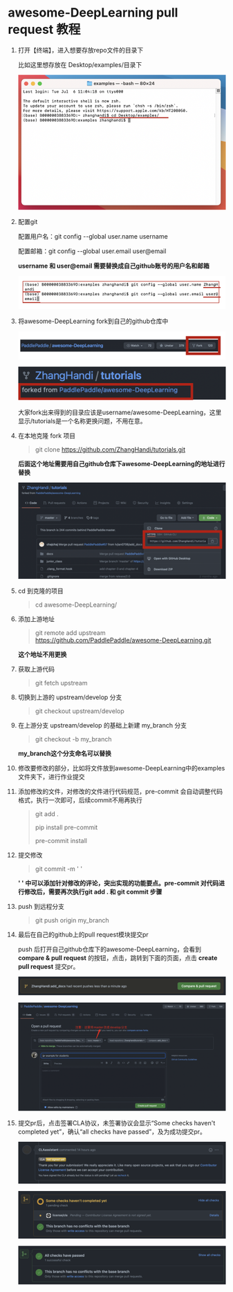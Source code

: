 # awesome-DeepLearning pull request 教程

1. 打开【终端】，进入想要存放repo文件的目录下

   比如这里想存放在 Desktop/examples/目录下

   <img src="../docs/images/pr_procedure/terminal.png" alt="terminal" style="zoom:80%;" />



2. 配置git

   配置用户名：git config --global user.name username

   配置邮箱：git config --global user.email user@email

   **username 和 user@email 需要替换成自己github账号的用户名和邮箱**

   ![git config](../docs/images/pr_procedure/git_config.png)



3. 将awesome-DeepLearning fork到自己的github仓库中

   ![fork](../docs/images/pr_procedure/fork1.png)

   ![fork](../docs/images/pr_procedure/fork2.png)

   大家fork出来得到的目录应该是username/awesome-DeepLearning，这里显示/tutorials是一个名称更换问题，不用在意。



4. 在本地克隆 fork 项目

   > git clone https://github.com/ZhangHandi/tutorials.git

   **后面这个地址需要用自己github仓库下awesome-DeepLearning的地址进行替换**

   ![repo address](../docs/images/pr_procedure/repo_address.png)



5. cd 到克隆的项目

   > cd awesome-DeepLearning/



6. 添加上游地址

   > git remote add upstream https://github.com/PaddlePaddle/awesome-DeepLearning.git

   **这个地址不用更换**



7. 获取上游代码

   > git fetch upstream



8. 切换到上游的 upstream/develop 分支

   > git checkout upstream/develop



9. 在上游分支 upstream/develop 的基础上新建 my_branch 分支

   > git checkout -b my_branch

   **my_branch这个分支命名可以替换**



10. 修改要修改的部分，比如将文件放到awesome-DeepLearning中的examples文件夹下，进行作业提交



11. 添加修改的文件，对修改的文件进行代码规范，pre-commit 会自动调整代码格式，执行一次即可，后续commit不用再执行

    > git add .
    >
    > pip install pre-commit
    >
    > pre-commit install



12. 提交修改

    > git commit -m ' '

    **' ' 中可以添加针对修改的评论，突出实现的功能要点。pre-commit 对代码进行修改后，需要再次执行git add . 和 git commit 步骤**



13. push 到远程分支

    > git push origin my_branch



14. 最后在自己的github上的pull request模块提交pr

    push 后打开自己github仓库下的awesome-DeepLearning，会看到 **compare & pull request** 的按钮，点击，跳转到下面的页面，点击 **create pull request** 提交pr。

    ![pr1](../docs/images/pr_procedure/pr1.png)

    ![pr2](../docs/images/pr_procedure/pr.png)



15. 提交pr后，点击签署CLA协议，未签署协议会显示“Some checks haven't completed yet”，确认“all checks have passed”，及为成功提交pr。

    ![CLA](../docs/images/pr_procedure/CLA.png)

    ![pr_check1](../docs/images/pr_procedure/pr_check1.png)

    ![pr_check2](../docs/images/pr_procedure/pr_check2.png)
